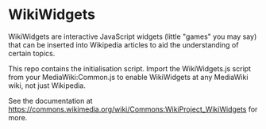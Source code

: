 WikiWidgets
===========
WikiWidgets are interactive JavaScript widgets (little "games" you may say) that can be inserted into Wikipedia articles to aid the understanding of certain topics.

This repo contains the initialisation script. Import the WikiWidgets.js script from your MediaWiki:Common.js to enable WikiWidgets at any MediaWiki wiki, not just Wikipedia.

See the documentation at https://commons.wikimedia.org/wiki/Commons:WikiProject_WikiWidgets for more.